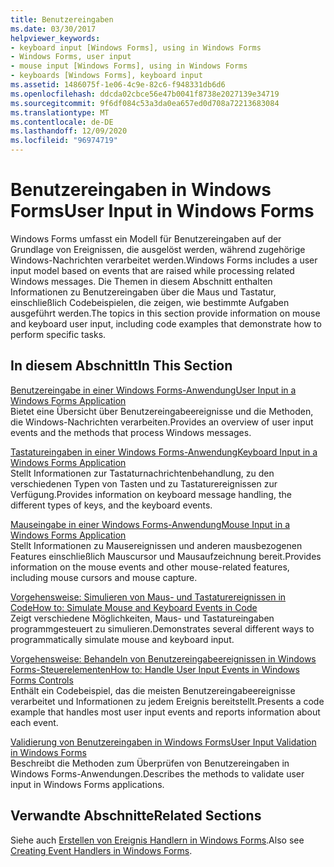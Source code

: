 ```yaml
---
title: Benutzereingaben
ms.date: 03/30/2017
helpviewer_keywords:
- keyboard input [Windows Forms], using in Windows Forms
- Windows Forms, user input
- mouse input [Windows Forms], using in Windows Forms
- keyboards [Windows Forms], keyboard input
ms.assetid: 1486075f-1e06-4c9e-82c6-f948331db6d6
ms.openlocfilehash: ddcda02cbce56e47b0041f8738e2027139e34719
ms.sourcegitcommit: 9f6df084c53a3da0ea657ed0d708a72213683084
ms.translationtype: MT
ms.contentlocale: de-DE
ms.lasthandoff: 12/09/2020
ms.locfileid: "96974719"
---
```

# <a name="user-input-in-windows-forms"></a><span data-ttu-id="7617e-102">Benutzereingaben in Windows Forms</span><span class="sxs-lookup"><span data-stu-id="7617e-102">User Input in Windows Forms</span></span>
<span data-ttu-id="7617e-103">Windows Forms umfasst ein Modell für Benutzereingaben auf der Grundlage von Ereignissen, die ausgelöst werden, während zugehörige Windows-Nachrichten verarbeitet werden.</span><span class="sxs-lookup"><span data-stu-id="7617e-103">Windows Forms includes a user input model based on events that are raised while processing related Windows messages.</span></span> <span data-ttu-id="7617e-104">Die Themen in diesem Abschnitt enthalten Informationen zu Benutzereingaben über die Maus und Tastatur, einschließlich Codebeispielen, die zeigen, wie bestimmte Aufgaben ausgeführt werden.</span><span class="sxs-lookup"><span data-stu-id="7617e-104">The topics in this section provide information on mouse and keyboard user input, including code examples that demonstrate how to perform specific tasks.</span></span>  
  
## <a name="in-this-section"></a><span data-ttu-id="7617e-105">In diesem Abschnitt</span><span class="sxs-lookup"><span data-stu-id="7617e-105">In This Section</span></span>  
 [<span data-ttu-id="7617e-106">Benutzereingabe in einer Windows Forms-Anwendung</span><span class="sxs-lookup"><span data-stu-id="7617e-106">User Input in a Windows Forms Application</span></span>](user-input-in-a-windows-forms-application.md)  
 <span data-ttu-id="7617e-107">Bietet eine Übersicht über Benutzereingabeereignisse und die Methoden, die Windows-Nachrichten verarbeiten.</span><span class="sxs-lookup"><span data-stu-id="7617e-107">Provides an overview of user input events and the methods that process Windows messages.</span></span>  
  
 [<span data-ttu-id="7617e-108">Tastatureingaben in einer Windows Forms-Anwendung</span><span class="sxs-lookup"><span data-stu-id="7617e-108">Keyboard Input in a Windows Forms Application</span></span>](keyboard-input-in-a-windows-forms-application.md)  
 <span data-ttu-id="7617e-109">Stellt Informationen zur Tastaturnachrichtenbehandlung, zu den verschiedenen Typen von Tasten und zu Tastaturereignissen zur Verfügung.</span><span class="sxs-lookup"><span data-stu-id="7617e-109">Provides information on keyboard message handling, the different types of keys, and the keyboard events.</span></span>  
  
 [<span data-ttu-id="7617e-110">Mauseingabe in einer Windows Forms-Anwendung</span><span class="sxs-lookup"><span data-stu-id="7617e-110">Mouse Input in a Windows Forms Application</span></span>](mouse-input-in-a-windows-forms-application.md)  
 <span data-ttu-id="7617e-111">Stellt Informationen zu Mausereignissen und anderen mausbezogenen Features einschließlich Mauscursor und Mausaufzeichnung bereit.</span><span class="sxs-lookup"><span data-stu-id="7617e-111">Provides information on the mouse events and other mouse-related features, including mouse cursors and mouse capture.</span></span>  
  
 [<span data-ttu-id="7617e-112">Vorgehensweise: Simulieren von Maus- und Tastaturereignissen in Code</span><span class="sxs-lookup"><span data-stu-id="7617e-112">How to: Simulate Mouse and Keyboard Events in Code</span></span>](how-to-simulate-mouse-and-keyboard-events-in-code.md)  
 <span data-ttu-id="7617e-113">Zeigt verschiedene Möglichkeiten, Maus- und Tastatureingaben programmgesteuert zu simulieren.</span><span class="sxs-lookup"><span data-stu-id="7617e-113">Demonstrates several different ways to programmatically simulate mouse and keyboard input.</span></span>  
  
 [<span data-ttu-id="7617e-114">Vorgehensweise: Behandeln von Benutzereingabeereignissen in Windows Forms-Steuerelementen</span><span class="sxs-lookup"><span data-stu-id="7617e-114">How to: Handle User Input Events in Windows Forms Controls</span></span>](how-to-handle-user-input-events-in-windows-forms-controls.md)  
 <span data-ttu-id="7617e-115">Enthält ein Codebeispiel, das die meisten Benutzereingabeereignisse verarbeitet und Informationen zu jedem Ereignis bereitstellt.</span><span class="sxs-lookup"><span data-stu-id="7617e-115">Presents a code example that handles most user input events and reports information about each event.</span></span>  
  
 [<span data-ttu-id="7617e-116">Validierung von Benutzereingaben in Windows Forms</span><span class="sxs-lookup"><span data-stu-id="7617e-116">User Input Validation in Windows Forms</span></span>](user-input-validation-in-windows-forms.md)  
 <span data-ttu-id="7617e-117">Beschreibt die Methoden zum Überprüfen von Benutzereingaben in Windows Forms-Anwendungen.</span><span class="sxs-lookup"><span data-stu-id="7617e-117">Describes the methods to validate user input in Windows Forms applications.</span></span>  
  
## <a name="related-sections"></a><span data-ttu-id="7617e-118">Verwandte Abschnitte</span><span class="sxs-lookup"><span data-stu-id="7617e-118">Related Sections</span></span>  
 <span data-ttu-id="7617e-119">Siehe auch [Erstellen von Ereignis Handlern in Windows Forms](creating-event-handlers-in-windows-forms.md).</span><span class="sxs-lookup"><span data-stu-id="7617e-119">Also see [Creating Event Handlers in Windows Forms](creating-event-handlers-in-windows-forms.md).</span></span>

